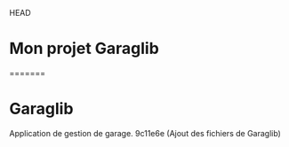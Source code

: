 HEAD
# Mon projet Garaglib
=======
# Garaglib

Application de gestion de garage.
9c11e6e (Ajout des fichiers de Garaglib)
